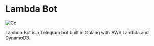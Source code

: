 # Lambda Bot

![Go](https://github.com/kylerwsm/lambda-bot/workflows/Go/badge.svg)

Lambda Bot is a Telegram bot built in Golang with AWS Lambda and DynamoDB.
